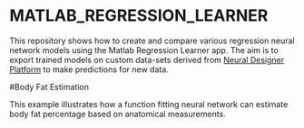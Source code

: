 # MATLAB_REGRESSION_LEARNER


This repository shows how to create and compare various regression neural network models using the Matlab Regression Learner app.
The aim is to export trained models on  custom data-sets derived from [Neural Designer Platform](https://www.neuraldesigner.com/) to make predictions for new data. 

#Body Fat Estimation

This example illustrates how a function fitting neural network can estimate body fat percentage based on anatomical measurements.
